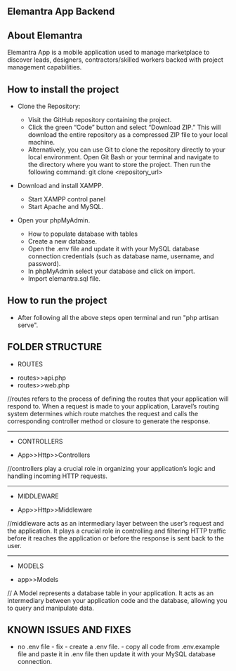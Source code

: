 ## Elemantra App Backend
## About Elemantra

Elemantra App is a mobile application used to manage marketplace to discover leads, designers, contractors/skilled workers backed with project management capabilities.

## How to install the project

- Clone the Repository:
   - Visit the GitHub repository containing the project.
   - Click the green “Code” button and select “Download ZIP.” This will download the entire repository as a compressed ZIP file to    your local machine.
   - Alternatively, you can use Git to clone the repository directly to your local environment. Open Git Bash or your terminal and navigate to the directory where you want to store the project. Then run the following command:
     git clone <repository_url>

- Download and install XAMPP.
    - Start XAMPP control panel
    - Start Apache and MySQL.

- Open your phpMyAdmin.

    * How to populate database with tables
    - Create a new database.
    - Open the .env file and update it with your MySQL database connection credentials (such as database name, username, and password).
    - In phpMyAdmin select your database and click on import.
    - Import elemantra.sql file.


## How to run the project

- After following all the above steps open terminal and run "php artisan serve".

## FOLDER STRUCTURE

 * ROUTES 
  - routes>>api.php
  - routes>>web.php

  //routes refers to the process of defining the routes that your application will respond to. When a request is made to your application, Laravel’s routing system determines which route matches the request and calls the corresponding controller method or closure to generate the response.

--------------------------------------------------------------------------------------------------------------------------------------

 * CONTROLLERS
  - App>>Http>>Controllers

  //controllers play a crucial role in organizing your application’s logic and handling incoming HTTP requests.

--------------------------------------------------------------------------------------------------------------------------------------

 * MIDDLEWARE
  - App>>Http>>Middleware

  //middleware acts as an intermediary layer between the user’s request and the application. It plays a crucial role in controlling and filtering HTTP traffic before it reaches the application or before the response is sent back to the user.

--------------------------------------------------------------------------------------------------------------------------------------

 * MODELS
  - app>>Models
   
   // A Model represents a database table in your application. It acts as an intermediary between your application code and the database, allowing you to query and manipulate data.



## KNOWN ISSUES AND FIXES

 * no .env file - 
    fix -  create a .env file.
           - copy all code from .env.example file and paste it in .env file then update it with your MySQL database connection.


